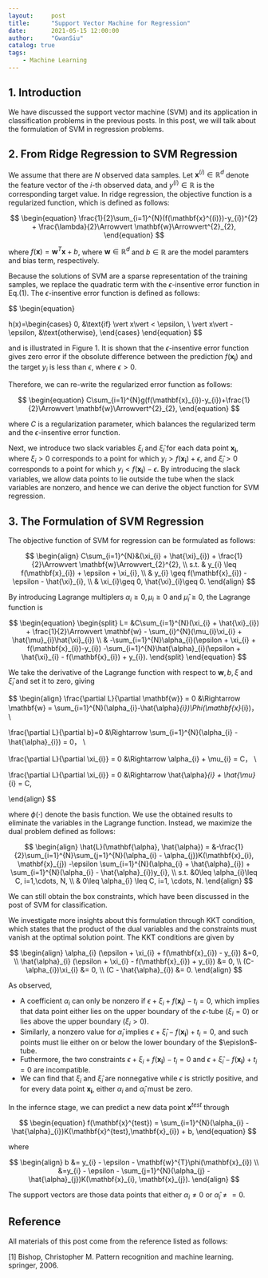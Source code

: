 ```yaml
---
layout:     post
title:      "Support Vector Machine for Regression"
date:       2021-05-15 12:00:00
author:     "GwanSiu"
catalog: true
tags:
    - Machine Learning
---
```


## 1. Introduction

We have discussed the support vector machine (SVM) and its application in classification problems in the previous posts. In this post, we will talk about the formulation of SVM in regression problems.

## 2. From Ridge Regression to SVM Regression 

We assume that there are $N$ observed data samples. Let $\mathbf{x}^{(i)} \in \mathbb{R}^{d}$ denote the feature vector of the $i$-th observed data, and $y^{(i)}\in \mathbb{R}$ is the corresponding target value. In ridge regression, the objective function is a regularized function, which is defined as follows:

$$
\begin{equation}
\frac{1}{2}\sum_{i=1}^{N}(f(\mathbf{x}^{(i)})-y_{i})^{2} + \frac{\lambda}{2}\Arrowvert \mathbf{w}\Arrowvert^{2}_{2},
\end{equation}
$$

where $f(\mathbf{x}) = \mathbf{w}^{T}\mathbf{x}+b$, where $\mathbf{w}\in\mathbb{R}^{d}$ and $b\in\mathbb{R}$ are the model paramters and bias term, respectively. 

Because the solutions of SVM are a sparse representation of the training samples, we replace the quadratic term with the $\epsilon$-insentive error function in Eq.(1). The $\epsilon$-insentive error function is defined as follows:

$$
\begin{equation}

h(x)=\begin{cases}
0, &\text{if} \vert x\vert < \epsilon, \\
\vert x\vert -\epsilon, &\text{otherwise},
\end{cases}
\end{equation}
$$

and is illustrated in Figure 1. It is shown that the $\epsilon$-insentive error function gives zero error if the obsolute difference between the prediction $f(\mathbf{x_{i}})$ and the target $y_{i}$ is less than $\epsilon$, where $\epsilon>0$. 

Therefore, we can re-write the regularized error function as follows:

$$
\begin{equation}
C\sum_{i=1}^{N}g(f(\mathbf{x}_{i})-y_{i})+\frac{1}{2}\Arrowvert \mathbf{w}\Arrowvert^{2}_{2},
\end{equation}
$$

where $C$ is a regularization parameter, which balances the regularized term and the $\epsilon$-insentive error function.

Next, we introduce two slack variables $\xi_{i}$ and $\hat{\xi}_{i}$ for each data point $\mathbf{x_{i}}$, where $\xi_{i}>0$ corresponds to a point for which $y_{i} > f(\mathbf{x_{i}}) + \epsilon$, and $\hat{\xi}_{i}>0$ corresponds to a point for which $y_{i}<f(\mathbf{x_{i}})-\epsilon$. By introducing the slack variables, we allow data points to lie outside the tube when the slack variables are nonzero, and hence we can derive the object function for SVM regression.

## 3. The Formulation of SVM Regression

The objective function of SVM for regression can be formulated as follows:

$$
\begin{align}
C\sum_{i=1}^{N}&(\xi_{i} + \hat{\xi}_{i}) + \frac{1}{2}\Arrowvert \mathbf{w}\Arrowvert_{2}^{2}, \\
s.t. & y_{i} \leq f(\mathbf{x}_{i}) + \epsilon + \xi_{i}, \\
& y_{i} \geq f(\mathbf{x}_{i}) - \epsilon - \hat{\xi}_{i}, \\
& \xi_{i}\geq 0, \hat{\xi}_{i}\geq 0.
\end{align}
$$

By introducing Lagrange multiplers $\alpha_{i}\geq 0, \mu_{i}\geq 0$ and $\hat{\mu}_{i}\geq 0$, the Lagrange function is

$$
\begin{equation}
\begin{split}
L= &C\sum_{i=1}^{N}(\xi_{i} + \hat{\xi}_{i}) + \frac{1}{2}\Arrowvert \mathbf{w} - \sum_{i}^{N}(\mu_{i}\xi_{i} + \hat{\mu}_{i}\hat{\xi}_{i}) \\
& -\sum_{i=1}^{N}\alpha_{i}(\epsilon + \xi_{i} + f(\mathbf{x}_{i})-y_{i}) -\sum_{i=1}^{N}\hat{\alpha}_{i}(\epsilon + \hat{\xi}_{i} - f(\mathbf{x}_{i}) + y_{i}).
\end{split}
\end{equation}
$$

We take the derivative of the Lagrange function with respect to $\mathbf{w}, b, \xi$ and $\hat{\xi}_{i}$ and set it to zero, giving

$$
\begin{align}
\frac{\partial L}{\partial \mathbf{w}} = 0 &\Rightarrow \mathbf{w} = \sum_{i=1}^{N}(\alpha_{i}-\hat{\alpha}_{i})\Phi(\mathbf{x}_{i})， \\

\frac{\partial L}{\partial b}=0 &\Rightarrow \sum_{i=1}^{N}(\alpha_{i} - \hat{\alpha}_{i}) = 0， \\

\frac{\partial L}{\partial \xi_{i}} = 0 &\Rightarrow \alpha_{i} + \mu_{i} = C， \\

\frac{\partial L}{\partial \xi_{i}} = 0 &\Rightarrow \hat{\alpha}_{i} + \hat{\mu}_{i} = C,

\end{align}
$$

where $\phi(\cdot)$ denote the basis function. We use the obtained results to eliminate the variables in the Lagrange function. Instead, we maximize the dual problem defined as follows:

$$
\begin{align}
\hat{L}(\mathbf{\alpha}, \hat{\alpha}) = &-\frac{1}{2}\sum_{i=1}^{N}\sum_{j=1}^{N}(\alpha_{i} - \alpha_{j})K(\mathbf{x}_{i}, \mathbf{x}_{j}) -\epsilon \sum_{i=1}^{N}(\alpha_{i} + \hat{\alpha}_{i}) + \sum_{i=1}^{N}(\alpha_{i} - \hat{\alpha}_{i})y_{i}, \\
s.t. &0\leq \alpha_{i}\leq C, i=1,\cdots, N, \\
& 0\leq \alpha_{i} \leq C, i=1, \cdots, N.
\end{align}
$$

We can still obtain the box constraints, which have been discussed in the post of SVM for classification.

We investigate more insights about this formulation through KKT condition, which states that the product of the dual variables and the constraints must vanish at the optimal solution point. The KKT conditions are given by

$$
\begin{align}
\alpha_{i} (\epsilon + \xi_{i} + f(\mathbf{x}_{i}) - y_{i}) &=0, \\
\hat{\alpha}_{i} (\epsilon + \xi_{i} - f(\mathbf{x}_{i}) + y_{i}) &= 0, \\
(C- \alpha_{i})\xi_{i} &= 0, \\
(C - \hat{\alpha}_{i}) &= 0.
\end{align}
$$

As observed, 

- A coefficient $\alpha_{i}$ can only be nonzero if $\epsilon + \xi_{i}+f(\mathbf{x_{i}}) - t_{i}=0$, which implies that data point either lies on the upper boundary of the $\epsilon$-tube ($\xi_{i}=0$) or lies above the upper boundary $(\xi_{i} > 0)$. 
- Similarly, a nonzero value for $\hat{\alpha}_{i}$ implies $\epsilon + \hat{\xi}_{i} - f(\mathbf{x_{i}}) + t_{i} = 0$, and such points must lie either on or below the lower boundary of the $\epislon$-tube. 
- Futhermore, the two constraints $\epsilon + \xi_{i} + f(\mathbf{x_{i}}) - t_{i} = 0$ and $\epsilon + \hat{\xi}_{i} - f(\mathbf{x_{i}}) + t_{i} = 0$ are incompatible. 
- We can find that $\xi_{i}$ and $\hat{\xi}_{i}$ are nonnegative while $\epsilon$ is strictly positive, and for every data point $\mathbf{x_{i}}$, either $\alpha_{i}$ and $\hat{\alpha}_{i}$ must be zero.

In the infernce stage, we can predict a new data point $\mathbf{x}^{test}$ through

$$
\begin{equation}
f(\mathbf{x}^{test}) = \sum_{i=1}^{N}(\alpha_{i} - \hat{\alpha}_{i})K(\mathbf{x}^{test},\mathbf{x}_{i}) + b,
\end{equation}
$$

where 

$$
\begin{align}
b &= y_{i} - \epsilon - \mathbf{w}^{T}\phi(\mathbf{x}_{i}) \\ 
&=y_{i} - \epsilon - \sum_{j=1}^{N}(\alpha_{j} - \hat{\alpha}_{j})K(\mathbf{x}_{i}, \mathbf{x}_{j}).
\end{align}
$$

The support vectors are those data points that either $\alpha_{i}\neq 0$ or $\hat{\alpha}_{i}\neq =0$.

## Reference

All materials of this post come from the reference listed as follows:

[1] Bishop, Christopher M. Pattern recognition and machine learning. springer, 2006.












